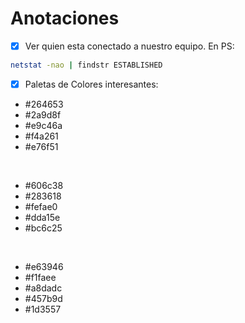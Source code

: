 # Anotaciones

- [x] Ver quien esta conectado a nuestro equipo. En PS:

```bash
netstat -nao | findstr ESTABLISHED 
```

- [x] Paletas de Colores interesantes:

* #264653
* #2a9d8f
* #e9c46a
* #f4a261
* #e76f51

<br/>

* #606c38
* #283618
* #fefae0
* #dda15e
* #bc6c25

<br/>

* #e63946
* #f1faee
* #a8dadc
* #457b9d
* #1d3557

<br/>







```
```



